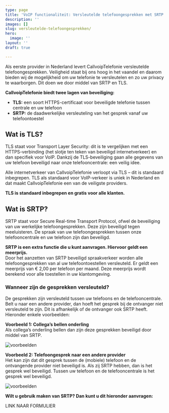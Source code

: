 ```yaml
---
type: page
title: 'VoIP functionaliteit: Versleutelde telefoongesprekken met SRTP'
description: ''
images: []
slug: versleutelde-telefoongesprekken/
hero:
  image: ''
layout: ''
draft: true

---
```

Als eerste provider in Nederland levert CallvoipTelefonie versleutelde telefoongesprekken. Veiligheid staat bij ons hoog in het vaandel en daarom bieden wij de mogelijkheid om uw telefonie te versleutelen en zo uw privacy te waarborgen. Dit doen we door middel van SRTP en TLS.

**CallvoipTelefonie biedt twee lagen van beveiliging:**

* **TLS:** een soort HTTPS-certificaat voor beveiligde telefonie tussen centrale en uw telefoon
* **SRTP:** de daadwerkelijke versleuteling van het gesprek vanaf uw telefoontoestel

## Wat is TLS?

TLS staat voor Transport Layer Security: dit is te vergelijken met een HTTPS-verbinding (het slotje ten teken van beveiligd internetverkeer) en dan specifiek voor VoIP. Dankzij de TLS-beveiliging gaan alle gegevens van uw telefoon beveiligd naar onze telefooncentrale: een veilig idee.

Alle internetverkeer van CallvoipTelefonie verloopt via TLS – dit is standaard inbegrepen. TLS als standaard voor VoIP-verkeer is uniek in Nederland en dat maakt CallvoipTelefonie een van de veiligste providers.

**TLS is standaard inbegrepen en gratis voor alle klanten.**

## Wat is SRTP?

SRTP staat voor Secure Real-time Transport Protocol, ofwel de beveiliging van uw werkelijke telefoongesprekken. Deze zijn beveiligd tegen meeluisteren. De spraak van uw telefoongesprekken tussen onze telefooncentrale en uw telefoon zijn dan beveiligd.

**SRTP is een extra functie die u kunt aanvragen. Hiervoor geldt een meerprijs.**  
Door het aanzetten van SRTP beveiligd spraakverkeer worden alle telefoongesprekken van al uw telefoontoestellen versleuteld. Er geldt een meerprijs van € 2,00 per telefoon per maand. Deze meerprijs wordt berekend voor alle toestellen in uw klantomgeving.

### Wanneer zijn de gesprekken versleuteld?

De gesprekken zijn versleuteld tussen uw telefoons en de telefooncentrale. Belt u naar een andere provider, dan hoeft het gesprek bij de ontvanger niet versleuteld te zijn. Dit is afhankelijk of de ontvanger ook SRTP heeft. Hieronder enkele voorbeelden:

**Voorbeeld 1: Collega’s bellen onderling**  
Als collega’s onderling bellen dan zijn deze gesprekken beveiligd door middel van SRTP.

![voorbeelden](https://www.callvoiptelefonie.nl/wp-content/uploads/2016/10/voorbeelden_SRTP_vb1-2.png)

**Voorbeeld 2: Telefoongesprek naar een andere provider**  
Het kan zijn dat dit gesprek tussen de (mobiele) telefoon en de ontvangende provider niet beveiligd is. Als zij SRTP hebben, dan is het gesprek wel beveiligd. Tussen uw telefoon en de telefooncentrale is het gesprek wel beveiligd.

![voorbeelden](https://www.callvoiptelefonie.nl/wp-content/uploads/2016/10/voorbeelden_SRTP_vb3.png)

**Wilt u gebruik maken van SRTP? Dan kunt u dit hieronder aanvragen:**

LINK NAAR FORMULIER